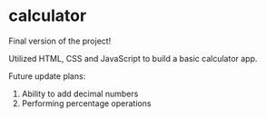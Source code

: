# calculator

Final version of the project!

Utilized HTML, CSS and JavaScript to build a basic calculator app.

Future update plans:
1. Ability to add decimal numbers
2. Performing percentage operations
